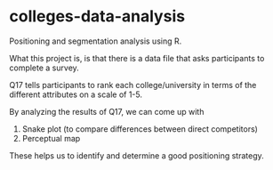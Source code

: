# colleges-data-analysis
Positioning and segmentation analysis using R. 

What this project is, is that there is a data file that asks participants to complete a survey.

Q17 tells participants to rank each college/university in terms of the different attributes on a scale of 1-5. 

By analyzing the results of Q17, we can come up with 
1. Snake plot (to compare differences between direct competitors)
2. Perceptual map

These helps us to identify and determine a good positioning strategy.
